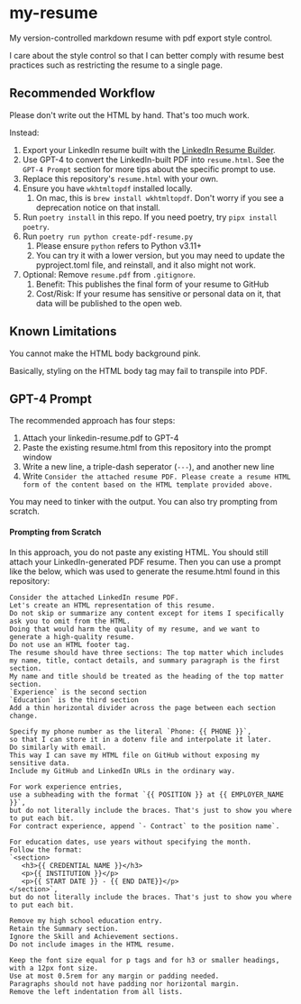 # my-resume

My version-controlled markdown resume with pdf export style control.

I care about the style control so that I can better comply with resume best practices such as restricting the resume to a single page.

## Recommended Workflow

Please don't write out the HTML by hand. That's too much work.

Instead:

1. Export your LinkedIn resume built with the [LinkedIn Resume Builder](https://www.linkedin.com/help/linkedin/answer/a551182).
2. Use GPT-4 to convert the LinkedIn-built PDF into `resume.html`. See the `GPT-4 Prompt` section for more tips about the specific prompt to use.
3. Replace this repository's `resume.html` with your own.
4. Ensure you have `wkhtmltopdf` installed locally.
   1. On mac, this is `brew install wkhtmltopdf`. Don't worry if you see a deprecation notice on that install.
5. Run `poetry install` in this repo. If you need poetry, try `pipx install poetry`.
6. Run `poetry run python create-pdf-resume.py`
   1. Please ensure `python` refers to Python v3.11+
   2. You can try it with a lower version, but you may need to update the pyproject.toml file, and reinstall, and it also might not work.
7. Optional: Remove `resume.pdf` from `.gitignore`.
   1. Benefit: This publishes the final form of your resume to GitHub
   2. Cost/Risk: If your resume has sensitive or personal data on it, that data will be published to the open web.

## Known Limitations

You cannot make the HTML body background pink.

Basically, styling on the HTML body tag may fail to transpile into PDF.

## GPT-4 Prompt

The recommended approach has four steps:

1. Attach your linkedin-resume.pdf to GPT-4
2. Paste the existing resume.html from this repository into the prompt window
3. Write a new line, a triple-dash seperator (`---`), and another new line
4. Write `Consider the attached resume PDF. Please create a resume HTML form of the content based on the HTML template provided above.`

You may need to tinker with the output. You can also try prompting from scratch.

#### Prompting from Scratch

In this approach, you do not paste any existing HTML. You should still attach your LinkedIn-generated PDF resume. Then you can use a prompt like the below, which was used to generate the resume.html found in this repository:

```
Consider the attached LinkedIn resume PDF.
Let's create an HTML representation of this resume.
Do not skip or summarize any content except for items I specifically ask you to omit from the HTML.
Doing that would harm the quality of my resume, and we want to generate a high-quality resume.
Do not use an HTML footer tag.
The resume should have three sections: The top matter which includes my name, title, contact details, and summary paragraph is the first section.
My name and title should be treated as the heading of the top matter section.
`Experience` is the second section
`Education` is the third section
Add a thin horizontal divider across the page between each section change.

Specify my phone number as the literal `Phone: {{ PHONE }}`,
so that I can store it in a dotenv file and interpolate it later.
Do similarly with email.
This way I can save my HTML file on GitHub without exposing my sensitive data.
Include my GitHub and LinkedIn URLs in the ordinary way.

For work experience entries,
use a subheading with the format `{{ POSITION }} at {{ EMPLOYER_NAME }}`,
but do not literally include the braces. That's just to show you where to put each bit.
For contract experience, append `- Contract` to the position name`.

For education dates, use years without specifying the month.
Follow the format:
`<section>
   <h3>{{ CREDENTIAL NAME }}</h3>
   <p>{{ INSTITUTION }}</p>
   <p>{{ START DATE }} - {{ END DATE}}</p>
</section>`,
but do not literally include the braces. That's just to show you where to put each bit.

Remove my high school education entry.
Retain the Summary section.
Ignore the Skill and Achievement sections.
Do not include images in the HTML resume.

Keep the font size equal for p tags and for h3 or smaller headings,
with a 12px font size.
Use at most 0.5rem for any margin or padding needed.
Paragraphs should not have padding nor horizontal margin.
Remove the left indentation from all lists.
```
